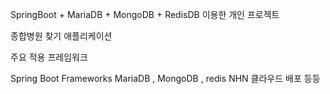 SpringBoot + MariaDB + MongoDB + RedisDB 이용한 개인 프로젝트

종합병원 찾기 애플리케이션 

주요 적용 프레임워크

Spring Boot Frameworks
MariaDB , MongoDB , redis
NHN 클라우드 배포 등등 
